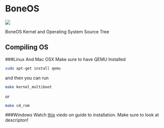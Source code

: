 # BoneOS
<img src="https://designapp.io/user-design-function/previewMyLogo/?logo_id=271982&hash=129ac10fa5"/>

BoneOS Kernel and Operating System Source Tree

## Compiling OS 

###Linux And Mac OSX
Make sure to have QEMU Installed
```sh
sudo apt-get install qemu
```

and then you can run 
```sh
make kernel_multiboot
```
or
```sh
make cd_rom
```

###Windows
Watch [this](https://www.youtube.com/watch?v=hCCely7L8Oo) viedo on guide to installation. Make sure to look at descripton! 

